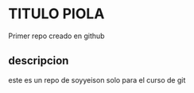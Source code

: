 # TITULO PIOLA
Primer repo creado en github

## descripcion 
este es un repo de soyyeison solo para el curso de git
